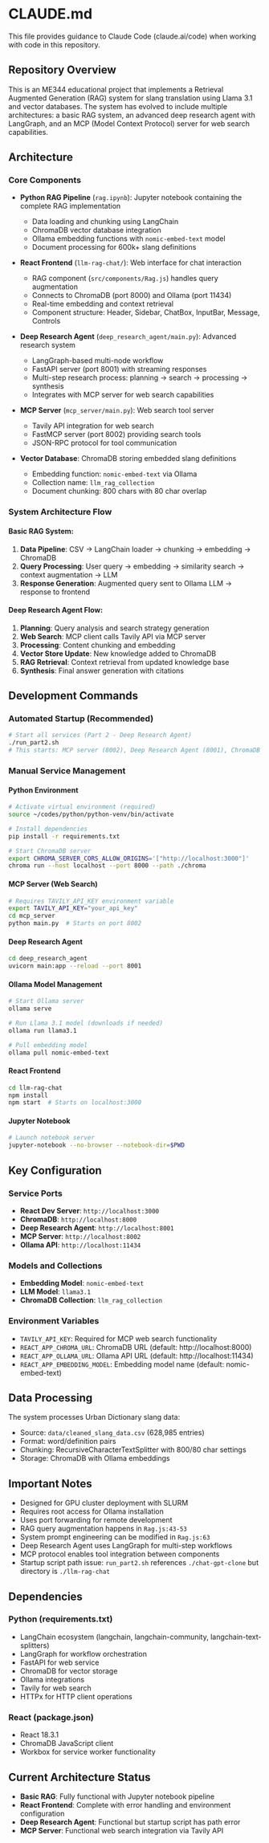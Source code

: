 # CLAUDE.md

This file provides guidance to Claude Code (claude.ai/code) when working with code in this repository.

## Repository Overview

This is an ME344 educational project that implements a Retrieval Augmented Generation (RAG) system for slang translation using Llama 3.1 and vector databases. The system has evolved to include multiple architectures: a basic RAG system, an advanced deep research agent with LangGraph, and an MCP (Model Context Protocol) server for web search capabilities.

## Architecture

### Core Components

- **Python RAG Pipeline** (`rag.ipynb`): Jupyter notebook containing the complete RAG implementation
  - Data loading and chunking using LangChain
  - ChromaDB vector database integration
  - Ollama embedding functions with `nomic-embed-text` model
  - Document processing for 600k+ slang definitions

- **React Frontend** (`llm-rag-chat/`): Web interface for chat interaction
  - RAG component (`src/components/Rag.js`) handles query augmentation
  - Connects to ChromaDB (port 8000) and Ollama (port 11434)
  - Real-time embedding and context retrieval
  - Component structure: Header, Sidebar, ChatBox, InputBar, Message, Controls

- **Deep Research Agent** (`deep_research_agent/main.py`): Advanced research system
  - LangGraph-based multi-node workflow
  - FastAPI server (port 8001) with streaming responses
  - Multi-step research process: planning → search → processing → synthesis
  - Integrates with MCP server for web search capabilities

- **MCP Server** (`mcp_server/main.py`): Web search tool server
  - Tavily API integration for web search
  - FastMCP server (port 8002) providing search tools
  - JSON-RPC protocol for tool communication

- **Vector Database**: ChromaDB storing embedded slang definitions
  - Embedding function: `nomic-embed-text` via Ollama
  - Collection name: `llm_rag_collection`
  - Document chunking: 800 chars with 80 char overlap

### System Architecture Flow

#### Basic RAG System:
1. **Data Pipeline**: CSV → LangChain loader → chunking → embedding → ChromaDB
2. **Query Processing**: User query → embedding → similarity search → context augmentation → LLM
3. **Response Generation**: Augmented query sent to Ollama LLM → response to frontend

#### Deep Research Agent Flow:
1. **Planning**: Query analysis and search strategy generation
2. **Web Search**: MCP client calls Tavily API via MCP server
3. **Processing**: Content chunking and embedding
4. **Vector Store Update**: New knowledge added to ChromaDB
5. **RAG Retrieval**: Context retrieval from updated knowledge base
6. **Synthesis**: Final answer generation with citations

## Development Commands

### Automated Startup (Recommended)
```bash
# Start all services (Part 2 - Deep Research Agent)
./run_part2.sh
# This starts: MCP server (8002), Deep Research Agent (8001), ChromaDB (8000), Ollama, React frontend (3000)
```

### Manual Service Management

#### Python Environment
```bash
# Activate virtual environment (required)
source ~/codes/python/python-venv/bin/activate

# Install dependencies
pip install -r requirements.txt

# Start ChromaDB server
export CHROMA_SERVER_CORS_ALLOW_ORIGINS='["http://localhost:3000"]'
chroma run --host localhost --port 8000 --path ./chroma
```

#### MCP Server (Web Search)
```bash
# Requires TAVILY_API_KEY environment variable
export TAVILY_API_KEY="your_api_key"
cd mcp_server
python main.py  # Starts on port 8002
```

#### Deep Research Agent
```bash
cd deep_research_agent
uvicorn main:app --reload --port 8001
```

#### Ollama Model Management
```bash
# Start Ollama server
ollama serve

# Run Llama 3.1 model (downloads if needed)
ollama run llama3.1

# Pull embedding model
ollama pull nomic-embed-text
```

#### React Frontend
```bash
cd llm-rag-chat
npm install
npm start  # Starts on localhost:3000
```

#### Jupyter Notebook
```bash
# Launch notebook server
jupyter-notebook --no-browser --notebook-dir=$PWD
```

## Key Configuration

### Service Ports
- **React Dev Server**: `http://localhost:3000`
- **ChromaDB**: `http://localhost:8000` 
- **Deep Research Agent**: `http://localhost:8001`
- **MCP Server**: `http://localhost:8002`
- **Ollama API**: `http://localhost:11434`

### Models and Collections
- **Embedding Model**: `nomic-embed-text`
- **LLM Model**: `llama3.1`
- **ChromaDB Collection**: `llm_rag_collection`

### Environment Variables
- `TAVILY_API_KEY`: Required for MCP web search functionality
- `REACT_APP_CHROMA_URL`: ChromaDB URL (default: http://localhost:8000)
- `REACT_APP_OLLAMA_URL`: Ollama API URL (default: http://localhost:11434)
- `REACT_APP_EMBEDDING_MODEL`: Embedding model name (default: nomic-embed-text)

## Data Processing

The system processes Urban Dictionary slang data:
- Source: `data/cleaned_slang_data.csv` (628,985 entries)
- Format: word/definition pairs
- Chunking: RecursiveCharacterTextSplitter with 800/80 char settings
- Storage: ChromaDB with Ollama embeddings

## Important Notes

- Designed for GPU cluster deployment with SLURM
- Requires root access for Ollama installation
- Uses port forwarding for remote development
- RAG query augmentation happens in `Rag.js:43-53`
- System prompt engineering can be modified in `Rag.js:63`
- Deep Research Agent uses LangGraph for multi-step workflows
- MCP protocol enables tool integration between components
- Startup script path issue: `run_part2.sh` references `./chat-gpt-clone` but directory is `./llm-rag-chat`

## Dependencies

### Python (requirements.txt)
- LangChain ecosystem (langchain, langchain-community, langchain-text-splitters)
- LangGraph for workflow orchestration
- FastAPI for web service
- ChromaDB for vector storage
- Ollama integrations
- Tavily for web search
- HTTPx for HTTP client operations

### React (package.json)
- React 18.3.1
- ChromaDB JavaScript client
- Workbox for service worker functionality

## Current Architecture Status
- **Basic RAG**: Fully functional with Jupyter notebook pipeline
- **React Frontend**: Complete with error handling and environment configuration
- **Deep Research Agent**: Functional but startup script has path error
- **MCP Server**: Functional web search integration via Tavily API